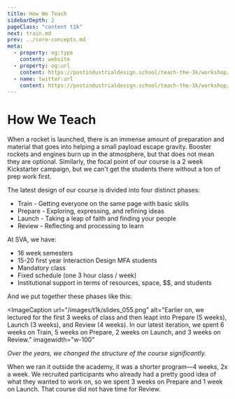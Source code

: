 ```yaml
---
title: How We Teach
sidebarDepth: 2
pageClass: "content t1k"
next: train.md
prev: ../core-concepts.md
meta:
  - property: og:type
    content: website  
  - property: og:url
    content: https://postindustrialdesign.school/teach-the-1k/workshop/how-we-teach/
  - name: twitter:url
    content: https://postindustrialdesign.school/teach-the-1k/workshop/how-we-teach/
---
```


# How We Teach

When a rocket is launched, there is an immense amount of preparation and material that goes into helping a small payload escape gravity. Booster rockets and engines burn up in the atmosphere, but that does not mean they are optional. Similarly, the focal point of our course is a 2 week Kickstarter campaign, but we can't get the students there without a ton of prep work first.

The latest design of our course is divided into four distinct phases:

* Train - Getting everyone on the same page with basic skills
* Prepare - Exploring, expressing, and refining ideas
* Launch - Taking a leap of faith and finding your people
* Review - Reflecting and processing to learn

At SVA, we have:

* 16 week semesters
* 15-20 first year Interaction Design MFA students
* Mandatory class
* Fixed schedule (one 3 hour class / week)
* Institutional support in terms of resources, space, $$, and students

And we put together these phases like this:



<ImageCaption
 url="/images/t1k/slides_055.png"
 alt="Earlier on, we lectured for the first 3 weeks of class and then leapt into Prepare (5 weeks), Launch (3 weeks), and Review (4 weeks). In our latest iteration, we spent 6 weeks on Train, 5 weeks on Prepare, 2 weeks on Launch, and 3 weeks on Review."
 imagewidth="w-100"
 >

 *Over the years, we changed the structure of the course significantly.*

 </ImageCaption>

When we ran it outside the academy, it was a shorter program—4 weeks, 2x a week. We recruited participants who already had a pretty good idea of what they wanted to work on, so we spent 3 weeks on Prepare and 1 week on Launch. That course did not have time for Review.

<Highlight/>
